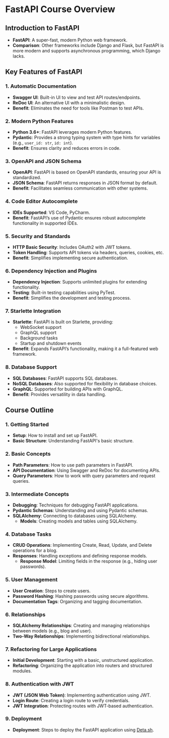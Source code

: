 # FastAPI Course Overview

## Introduction to FastAPI
- **FastAPI**: A super-fast, modern Python web framework.
- **Comparison**: Other frameworks include Django and Flask, but FastAPI is more modern and supports asynchronous programming, which Django lacks.

## Key Features of FastAPI

### 1. Automatic Documentation
- **Swagger UI**: Built-in UI to view and test API routes/endpoints.
- **ReDoc UI**: An alternative UI with a minimalistic design.
- **Benefit**: Eliminates the need for tools like Postman to test APIs.

### 2. Modern Python Features
- **Python 3.6+**: FastAPI leverages modern Python features.
- **Pydantic**: Provides a strong typing system with type hints for variables (e.g., `user_id: str`, `id: int`).
- **Benefit**: Ensures clarity and reduces errors in code.

### 3. OpenAPI and JSON Schema
- **OpenAPI**: FastAPI is based on OpenAPI standards, ensuring your API is standardized.
- **JSON Schema**: FastAPI returns responses in JSON format by default.
- **Benefit**: Facilitates seamless communication with other systems.

### 4. Code Editor Autocomplete
- **IDEs Supported**: VS Code, PyCharm.
- **Benefit**: FastAPI’s use of Pydantic ensures robust autocomplete functionality in supported IDEs.

### 5. Security and Standards
- **HTTP Basic Security**: Includes OAuth2 with JWT tokens.
- **Token Handling**: Supports API tokens via headers, queries, cookies, etc.
- **Benefit**: Simplifies implementing secure authentication.

### 6. Dependency Injection and Plugins
- **Dependency Injection**: Supports unlimited plugins for extending functionality.
- **Testing**: Built-in testing capabilities using PyTest.
- **Benefit**: Simplifies the development and testing process.

### 7. Starlette Integration
- **Starlette**: FastAPI is built on Starlette, providing:
  - WebSocket support
  - GraphQL support
  - Background tasks
  - Startup and shutdown events
- **Benefit**: Expands FastAPI’s functionality, making it a full-featured web framework.

### 8. Database Support
- **SQL Databases**: FastAPI supports SQL databases.
- **NoSQL Databases**: Also supported for flexibility in database choices.
- **GraphQL**: Supported for building APIs with GraphQL.
- **Benefit**: Provides versatility in data handling.

## Course Outline

### 1. Getting Started
- **Setup**: How to install and set up FastAPI.
- **Basic Structure**: Understanding FastAPI's basic structure.

### 2. Basic Concepts
- **Path Parameters**: How to use path parameters in FastAPI.
- **API Documentation**: Using Swagger and ReDoc for documenting APIs.
- **Query Parameters**: How to work with query parameters and request queries.

### 3. Intermediate Concepts
- **Debugging**: Techniques for debugging FastAPI applications.
- **Pydantic Schemas**: Understanding and using Pydantic schemas.
- **SQLAlchemy**: Connecting to databases using SQLAlchemy.
  - **Models**: Creating models and tables using SQLAlchemy.

### 4. Database Tasks
- **CRUD Operations**: Implementing Create, Read, Update, and Delete operations for a blog.
- **Responses**: Handling exceptions and defining response models.
  - **Response Model**: Limiting fields in the response (e.g., hiding user passwords).

### 5. User Management
- **User Creation**: Steps to create users.
- **Password Hashing**: Hashing passwords using secure algorithms.
- **Documentation Tags**: Organizing and tagging documentation.

### 6. Relationships
- **SQLAlchemy Relationships**: Creating and managing relationships between models (e.g., blog and user).
- **Two-Way Relationships**: Implementing bidirectional relationships.

### 7. Refactoring for Large Applications
- **Initial Development**: Starting with a basic, unstructured application.
- **Refactoring**: Organizing the application into routers and structured modules.

### 8. Authentication with JWT
- **JWT (JSON Web Token)**: Implementing authentication using JWT.
- **Login Route**: Creating a login route to verify credentials.
- **JWT Integration**: Protecting routes with JWT-based authentication.

### 9. Deployment
- **Deployment**: Steps to deploy the FastAPI application using [Deta.sh](https://www.deta.sh/).
